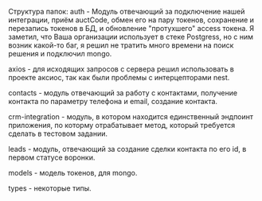 Структура папок:
auth - Модуль отвечающий за подключение нашей интеграции, приём auctCode, обмен его на пару токенов, сохранение и перезапись токенов в БД, и обновление "протухшего" access токена. Я заметил, что Ваша организации использует в стеке Postgress, но с ним возник какой-то баг, я решил не тратить много времени на поиск решения и подключил mongo.

axios - для исходящих запросов с сервера решил использовать в проекте аксиос, так как были проблемы с интерцепторами nest. 

contacts - модуль отвечающий за работу с контактами, получение контакта по параметру телефона и email, создание контакта. 

crm-integration - модуль, в котором находится единственный эндпоинт приложения, по которму отрабатывает метод, который требуется сделать в тестовом задании.

leads - модуль, отвечающий за создание сделки контакта по его id, в первом статусе воронки.

models - модель токенов, для mongo.

types - некоторые типы.
